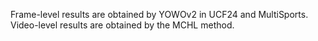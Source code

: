 Frame-level results are obtained by YOWOv2 in UCF24 and MultiSports.
Video-level results are obtained by the MCHL method.
